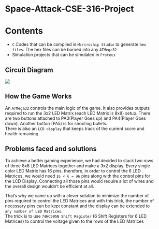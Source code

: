 # Space-Attack-CSE-316-Project

# Contents
- `C` Codes that can be compiled in `Mircrochip Studio` to generate `hex files`. The hex files can be burned into any `ATMega32`
-  Simulation projects that can be simulated in `Proteus`

## Circuit Diagram
![](https://github.com/Anupznk/Space-Attack-CSE-316-Project/blob/master/Space%20Attack.BMP)

## How the Game Works
An `ATMega32` controls the main logic of the game. It also provides outputs
required to run the 3x2 LED Matrix (each LED Matrix is 8x8) setup. There are two buttons attached to PA3(Player Goes up)
 and PA4(Player Goes down). Another button (PA5) is for shooting bullets. <br>
There is also an `LCD display` that keeps track of the current score and health
remaining.

## Problems faced and solutions
To achieve a better gaming experience, we had decided to stack two rows of
three 8x8 LED Matrices together and make a 3x2 display. Every single color
LED Matrix has 16 pins, therefore, in order to control the 6 LED Matrices, we
would need `16 × 6 = 96` pins along with the control pins for the LCD Display. Connecting all those pins would require a lot of wires and
the overall design wouldn’t be efficient at all. <br>

That’s why we came up with a clever solution to minimize the number of pins
required to control the LED Matrices and with this trick, the number of
necessary pins can be kept constant and the display can be extended to `any
number of LED Matrices`. <br>
The trick is to use `74HC595N Shift Register` (6 Shift Registers for 6 LED Matrices) to control the voltage given 
to the rows of the LED Matrices
